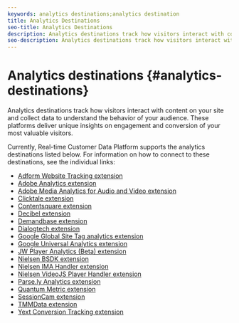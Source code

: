 ```yaml
---
keywords: analytics destinations;analytics destination
title: Analytics Destinations
seo-title: Analytics Destinations
description: Analytics destinations track how visitors interact with content on your site and collect data to understand the behavior of your audience. These platforms deliver unique insights on engagement and conversion of your most valuable visitors.
seo-description: Analytics destinations track how visitors interact with content on your site and collect data to understand the behavior of your audience. These platforms deliver unique insights on engagement and conversion of your most valuable visitors.
---
```


# Analytics destinations {#analytics-destinations}

Analytics destinations track how visitors interact with content on your site and collect data to understand the behavior of your audience. These platforms deliver unique insights on engagement and conversion of your most valuable visitors.

Currently, Real-time Customer Data Platform supports the analytics destinations listed below. For information on how to connect to these destinations, see the individual links:

- [Adform Website Tracking extension](./adform.md)
- [Adobe Analytics extension](./adobe-analytics.md)
- [Adobe Media Analytics for Audio and Video extension](./adobe-video-analytics.md)
- [Clicktale extension](./clicktale.md)
- [Contentsquare extension](./contentsquare.md)
- [Decibel extension](./decibel.md)
- [Demandbase extension](./demandbase.md)
- [Dialogtech extension](./dialogtech.md)
- [Google Global Site Tag analytics extension](./gtag-analytics.md)
- [Google Universal Analytics extension](./google-universal-analytics.md)
- [JW Player Analytics (Beta) extension](./jw-player-analytics.md)
- [Nielsen BSDK extension](./nielsen-bsdk.md)
- [Nielsen IMA Handler extension](./nielsen-ima.md)
- [Nielsen VideoJS Player Handler extension](./nielsen-videojs.md)
- [Parse.ly Analytics extension](./parsely.md)
- [Quantum Metric extension](./quantum-metric.md)
- [SessionCam extension](./sessioncam.md)
- [TMMData extension](./tmmdata.md)
- [Yext Conversion Tracking extension](./yext.md)
